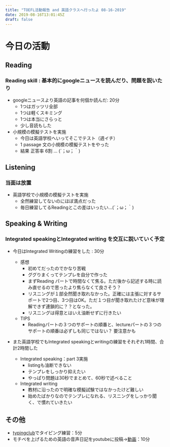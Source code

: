 ```yaml
---
title: "TOEFL活動報告 and 英語クラスへ行ったよ 08-16-2019"
date: 2019-08-16T13:01:45Z
draft: false
---
```


# 今日の活動 
## Reading
### Reading skill : 基本的にgoogleニュースを読んだり、問題を説いたり
* googleニュースより英語の記事を何個か読んだ: 20分
  * 1つはガッツリ全部
  * 1つは軽くスキミング
  * 1つは本当にさらっと
  * 少し音読もした
* 小規模の模擬テストを実施
  * 今日は英語学校へいってそこでテスト（週イチ）
  * 1 passage 文の小規模の模擬テストをやった
  * 結果 正答率 6割 … (´；ω；｀)

<!-- ### Vocabulary：基本的にDuo 3.0を使いながら基礎単語、用語を覚えている（現在5週目
* そこであやふやな語彙をマインドマップで系統的にまとめ：2時間
  * (さすがに5週目すると飽きてきた＋けどまだ十分身につけてない語彙がいくつかあるので)
  * 今日はその語彙を整理した -->

## Listening
### 当面は放置
* 英語学校で小規模の模擬テストを実施
  * 全然練習してないのにほぼ満点だった
  * 毎日練習してるReadingとこの差はいったい…(´；ω；｀)
<!-- * 一番まだマシなので優先順位として一番下
* (Speakingも同じ姿勢をとってたらかなりできなくて焦った経緯があるが…(；・∀・))
* 適当に英語のニュースやドラマを聞いて楽しむ（重要 -->

## Speaking & Writing
###  Integrated speakingとIntegrated writing を交互に説いていく予定
* 今日はIntegrated Writingの練習をした : 30分
  * 感想
    * 初めてだったのでかなり苦戦
    * ググりまくってテンプレを自分で作った
    * まずReading パートで時間なくて焦る。ただ後から記述する時に読み直せるので思ったより焦らなくて良さそう？
    * リスニングが１部全然聞き取れなかった。正確には主張に対するサポートで2つ目、3つ目はOK。ただ１つ目が聞き取れたけど意味が理解できず連鎖的に？？となった。
    * リスニングは得意とはいえ油断せずに行きたい
  * TIPS
    * Readingパートの３つのサポートの順番と、lectureパートの３つのサポートの順番は必ずしも同じではない？ 要注意かも

* また英語学校でもIntegrated speakingとwritingの練習をそれぞれ1時間、合計2時間した
  * Integrated speaking：part 3実施
    * listingも油断できない
    * テンプレをしっかり抑えたい
    * やっぱり問題は30秒でまとめて、60秒で述べること
  * Integrated writing
    * 教材に沿ったので明確な模擬試験ではなかったけど難しい
    * 始めたばかりなのでテンプレになれる、リスニングをしっかり聞く、で慣れていきたい

<!-- * 今日はIntegrated Speakingの練習をした : 20分
  * タイプはPart2(旧Part3)を2問
  * 感想
    * 初めてだったのでかなり苦戦
    * テンプレを作ってなれて行きたい
  * TIPS
    * Readingパートのさらに最初にアナウンスがあり、わりとそれが全体をすぐ把握するのに重要と感じた
    * Readingパートの後半の理由、詳細パートに対応して生徒が意見を述べているので、ヒントになってる？ -->

## その他
* [typingclub](https://www.typingclub.com/)でタイピング練習：5分
* モチベを上げるための英語の音声日記をyoutubeに投稿→[動画](https://youtu.be/TMLYkMXPds0)：10分